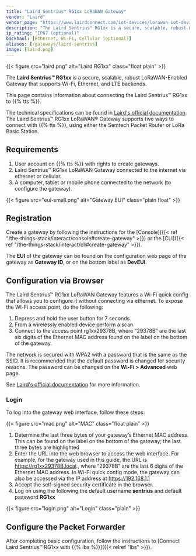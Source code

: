 ```yaml
---
title: "Laird Sentrius™ RG1xx LoRaWAN Gateway"
vendor: "Laird"
vendor_page: "https://www.lairdconnect.com/iot-devices/lorawan-iot-devices/sentrius-rg1xx-lorawan-gateway-wi-fi-ethernet-optional-lte-us-only"
description: "The Laird Sentrius™ RG1xx is a secure, scalable, robust LoRaWAN-Enabled Gateway that supports Wi-Fi, Ethernet, and LTE backends."
ip_rating: "IP67 (optional)"
backhaul: [Ethernet, Wi-Fi, Cellular (optional)]
aliases: [/gateways/laird-sentrius]
image: [laird.png]
---
```


{{< figure src="laird.png" alt="Laird RG1xx" class="float plain" >}}

The **Laird Sentrius™ RG1xx** is a secure, scalable, robust LoRaWAN-Enabled Gateway that supports Wi-Fi, Ethernet, and LTE backends.

This page contains information about connecting the Laird Sentrius™ RG1xx to {{% tts %}}.

<!--more-->

The technical specifications can be found in [Laird's official documentation](https://www.lairdconnect.com/wireless-modules/lorawan-solutions/sentrius-rg1xx-lorawan-gateway-wi-fi-ethernet-optional-lte-us-only#documentation). The Laird Sentrius™ RG1xx LoRaWAN® Gateway supports two ways to connect with {{% tts %}}, using either the Semtech Packet Router or LoRa Basic Station.

## Requirements

1. User account on {{% tts %}} with rights to create gateways.
2. Laird Sentrius™ RG1xx LoRaWAN Gateway connected to the internet via ethernet or cellular.
3. A computer, tablet or mobile phone connected to the network (to configure the gateway).

{{< figure src="eui-small.png" alt="Gateway EUI" class="plain float" >}}

## Registration

Create a gateway by following the instructions for the [Console]({{< ref "/the-things-stack/interact/console#create-gateway" >}}) or the [CLI]({{< ref "/the-things-stack/interact/cli#create-gateway" >}}).

The **EUI** of the gateway can be found on the configuration web page of the gateway as **Gateway ID**, or on the bottom label as **DevEUI**.

## Configuration via Browser

The Laird Sentrius™ RG1xx LoRaWAN Gateway features a Wi-Fi quick config that allows you to configure it without connecting via ethernet. To expose the Wi-Fi access point, do the following:

1. Depress and hold the user button for 7 seconds.
2. From a wirelessly enabled device perform a scan.
3. Connect to the access point rg1xx29378B, where “29378B” are the last six digits of the Ethernet MAC address found on the label on the bottom of the gateway.

The network is secured with WPA2 with a password that is the same as the SSID.  It is recommended that the default password is changed for security reasons.  The password can be changed on the **Wi-Fi > Advanced** web page.

See [Laird's official documentation](https://www.lairdconnect.com/wireless-modules/lorawan-solutions/sentrius-rg1xx-lorawan-gateway-wi-fi-ethernet-optional-lte-us-only#documentation) for more information.

### Login

To log into the gateway web interface, follow these steps:

{{< figure src="mac.png" alt="MAC" class="float plain" >}}

1. Determine the last three bytes of your gateway’s Ethernet MAC address. This can be found on the label on the bottom of the gateway; the last three bytes are highlighted
2. Enter the URL into the web browser to access the web interface. For example, for the gateway used in this guide, the URL is https://rg1xx29378B.local., where “29378B” are the last 6 digits of the Ethernet MAC address. In Wi-Fi quick config mode, the gateway can also be accessed via the IP address at https://192.168.1.1 
3. Accept the self-signed security certificate in the browser.
4. Log on using the following the default username **sentrius** and default password **RG1xx**

{{< figure src="login.png" alt="Login" class="plain" >}}

## Configure the Packet Forwarder

After completing basic configuration, follow the instructions to [Connect Laird Sentrius™ RG1xx with {{% lbs %}}]({{< relref "lbs" >}}).
